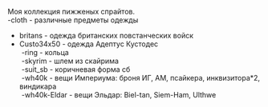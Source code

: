 Моя коллекция пижженых спрайтов.<br>
-cloth - различные предметы одежды<br>
<ul>
	<li>britans - одежда британских повстанческих войск</li>
	<li>Custo34x50 - одежда Адептус Кустодес</li>
﻿  -ring - кольца<br>
﻿  -skyrim - шлем из скайрима<br>
﻿  -suit_sb - коричневая форма сб<br>
﻿  -wh40k - вещи Империума: броня ИГ, АМ, псайкера, инквизитора*2, виндикара<br>
﻿  -wh40k-Eldar - вещи Эльдар: Biel-tan, Siеm-Ham, Ulthwe<br>
</ul>
